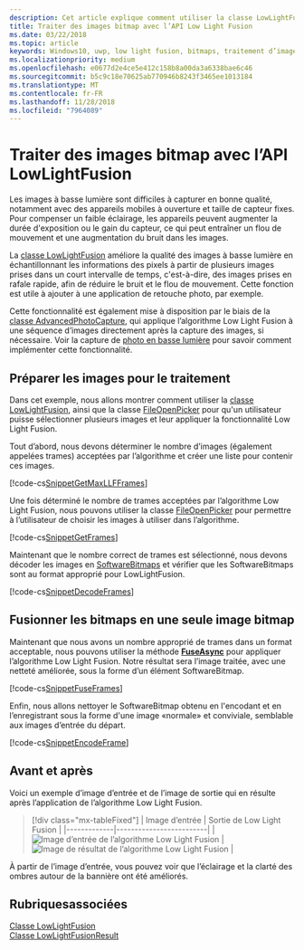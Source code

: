 ```yaml
---
description: Cet article explique comment utiliser la classe LowLightFusion pour traiter des images bitmap.
title: Traiter des images bitmap avec l’API Low Light Fusion
ms.date: 03/22/2018
ms.topic: article
keywords: Windows10, uwp, low light fusion, bitmaps, traitement d’image
ms.localizationpriority: medium
ms.openlocfilehash: e0677d2e4ce5e412c158b8a00da3a6338bae6c46
ms.sourcegitcommit: b5c9c18e70625ab770946b8243f3465ee1013184
ms.translationtype: MT
ms.contentlocale: fr-FR
ms.lasthandoff: 11/28/2018
ms.locfileid: "7964089"
---
```

# <a name="process-bitmaps-with-the-lowlightfusion-api"></a>Traiter des images bitmap avec l’API LowLightFusion

Les images à basse lumière sont difficiles à capturer en bonne qualité, notamment avec des appareils mobiles à ouverture et taille de capteur fixes. Pour compenser un faible éclairage, les appareils peuvent augmenter la durée d'exposition ou le gain du capteur, ce qui peut entraîner un flou de mouvement et une augmentation du bruit dans les images. 

La [classe LowLightFusion](https://docs.microsoft.com/uwp/api/windows.media.core.lowlightfusion) améliore la qualité des images à basse lumière en échantillonnant les informations des pixels à partir de plusieurs images prises dans un court intervalle de temps, c'est-à-dire, des images prises en rafale rapide, afin de réduire le bruit et le flou de mouvement. Cette fonction est utile à ajouter à une application de retouche photo, par exemple.

Cette fonctionnalité est également mise à disposition par le biais de la [classe AdvancedPhotoCapture](https://docs.microsoft.com/uwp/api/Windows.Media.Capture.AdvancedPhotoCapture), qui applique l’algorithme Low Light Fusion à une séquence d’images directement après la capture des images, si nécessaire. Voir la capture de [photo en basse lumière](https://docs.microsoft.com/windows/uwp/audio-video-camera/high-dynamic-range-hdr-photo-capture#low-light-photo-capture) pour savoir comment implémenter cette fonctionnalité.

## <a name="prepare-the-images-for-processing"></a>Préparer les images pour le traitement

Dans cet exemple, nous allons montrer comment utiliser la [classe LowLightFusion](https://docs.microsoft.com/uwp/api/windows.media.core.lowlightfusion), ainsi que la classe [FileOpenPicker](https://docs.microsoft.com/uwp/api/Windows.Storage.Pickers.FileOpenPicker) pour qu'un utilisateur puisse sélectionner plusieurs images et leur appliquer la fonctionnalité Low Light Fusion.

Tout d’abord, nous devons déterminer le nombre d’images (également appelées trames) acceptées par l’algorithme et créer une liste pour contenir ces images.

[!code-cs[SnippetGetMaxLLFFrames](./code/LowLightFusionSample/cs/MainPage.xaml.cs#SnippetGetMaxLLFFrames)]

Une fois déterminé le nombre de trames acceptées par l’algorithme Low Light Fusion, nous pouvons utiliser la classe [FileOpenPicker](https://docs.microsoft.com/uwp/api/Windows.Storage.Pickers.FileOpenPicker) pour permettre à l’utilisateur de choisir les images à utiliser dans l’algorithme.

[!code-cs[SnippetGetFrames](./code/LowLightFusionSample/cs/MainPage.xaml.cs#SnippetGetFrames)]

Maintenant que le nombre correct de trames est sélectionné, nous devons décoder les images en [SoftwareBitmaps](https://docs.microsoft.com/uwp/api/Windows.Graphics.Imaging.SoftwareBitmap) et vérifier que les SoftwareBitmaps sont au format approprié pour LowLightFusion.

[!code-cs[SnippetDecodeFrames](./code/LowLightFusionSample/cs/MainPage.xaml.cs#SnippetDecodeFrames)]


## <a name="fuse-the-bitmaps-into-a-single-bitmap"></a>Fusionner les bitmaps en une seule image bitmap

Maintenant que nous avons un nombre approprié de trames dans un format acceptable, nous pouvons utiliser la méthode **[FuseAsync](https://docs.microsoft.com/uwp/api/windows.media.core.lowlightfusion.fuseasync)** pour appliquer l’algorithme Low Light Fusion. Notre résultat sera l’image traitée, avec une netteté améliorée, sous la forme d’un élément SoftwareBitmap. 

[!code-cs[SnippetFuseFrames](./code/LowLightFusionSample/cs/MainPage.xaml.cs#SnippetFuseFrames)]

Enfin, nous allons nettoyer le SoftwareBitmap obtenu en l'encodant et en l’enregistrant sous la forme d'une image «normale» et conviviale, semblable aux images d’entrée du départ.

[!code-cs[SnippetEncodeFrame](./code/LowLightFusionSample/cs/MainPage.xaml.cs#SnippetEncodeFrame)]


## <a name="before-and-after"></a>Avant et après

Voici un exemple d’image d’entrée et de l’image de sortie qui en résulte après l’application de l’algorithme Low Light Fusion.

> [!div class="mx-tableFixed"] 
| Image d’entrée | Sortie de Low Light Fusion | 
|-------------|-------------------------|
| ![Image d’entrée de l’algorithme Low Light Fusion](./images/LLF-Input.png) | ![Image de résultat de l’algorithme Low Light Fusion](./images/LLF-Output.png) |

À partir de l’image d’entrée, vous pouvez voir que l’éclairage et la clarté des ombres autour de la bannière ont été améliorés.

## <a name="related-topics"></a>Rubriquesassociées 
[Classe LowLightFusion](https://docs.microsoft.com/uwp/api/windows.media.core.lowlightfusion)  
[Classe LowLightFusionResult](https://docs.microsoft.com/uwp/api/windows.media.core.lowlightfusionresult)